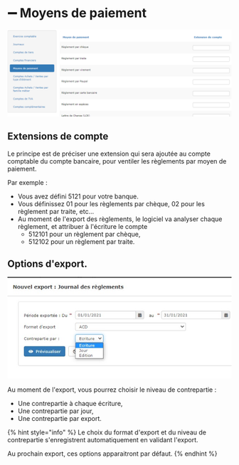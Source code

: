 # ➖ Moyens de paiement

![](../../../.gitbook/assets/parametres-moyens-paiement.png)

## Extensions de compte

Le principe est de préciser une extension qui sera ajoutée au compte comptable du compte bancaire, pour ventiler les règlements par moyen de paiement.

Par exemple :

* Vous avez défini 5121 pour votre banque.
* Vous définissez 01 pour les règlements par chèque, 02 pour les règlement par traite, etc...
* Au moment de l'export des règlements, le logiciel va analyser chaque règlement, et attribuer à l'écriture le compte 
  * 512101 pour un règlement par chèque,
  * 512102 pour un règlement par traite.

## Options d'export.

![](../../../.gitbook/assets/option-journal-reglements.jpg)

Au moment de l'export, vous pourrez choisir le niveau de contrepartie :

* Une contrepartie à chaque écriture,
* Une contrepartie par jour,
* Une contrepartie par export.

{% hint style="info" %}
Le choix du format d'export et du niveau de contrepartie s'enregistrent automatiquement en validant l'export.

Au prochain export, ces options apparaitront par défaut.
{% endhint %}
